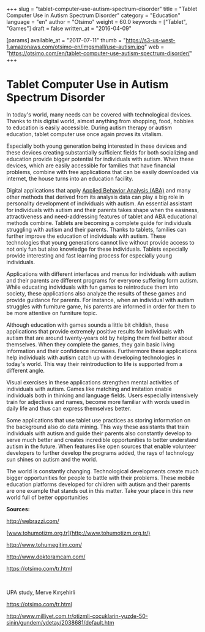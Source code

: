 +++
slug = "tablet-computer-use-autism-spectrum-disorder"
title = "Tablet Computer Use in Autism Spectrum Disorder"
category = "Education"
language = "en"
author = "Otsimo"
weight = 60.0
keywords = ["Tablet", "Games"]
draft = false
written_at = "2016-04-09"

[params]
available_at = "2017-07-11"
thumb = "https://s3-us-west-1.amazonaws.com/otsimo-en/imgsmall/use-autism.jpg"
web = "https://otsimo.com/en/tablet-computer-use-autism-spectrum-disorder/"
+++


# Tablet Computer Use in Autism Spectrum Disorder

In today's world, many needs can be covered with technological devices. Thanks to this digital world, almost anything from shopping, food, hobbies to education is easily accessible. During autism therapy or autism education, tablet computer use once again proves its vitalism.

Especially both young generation being interested in these devices and these devices creating substantially sufficient fields for both socializing and education provide bigger potential for individuals with autism. When these devices, which are easily accessible for families that have financial problems, combine with free applications that can be easily downloaded via internet, the house turns into an education facility.


Digital applications that apply [Applied Behavior Analysis (ABA)](/applied-behavior-analysis-aba/) and many other methods that derived from its analysis data can play a big role in personality development of individuals with autism. An essential assistant for individuals with autism and their parents takes shape when the easiness, attractiveness and need-addressing features of tablet and ABA educational methods combine. Tablets are becoming a complete guide for individuals struggling with autism and their parents. Thanks to tablets, families can further improve the education of individuals with autism. These technologies that young generations cannot live without provide access to not only fun but also knowledge for these individuals. Tablets especially provide interesting and fast learning process for especially young individuals.

Applications with different interfaces and menus for individuals with autism and their parents are different programs for everyone suffering form autism. While educating individuals with fun games to reintroduce them into society, these applications also analyze the results of these games and provide guidance for parents. For instance, when an individual with autism struggles with furniture game, his parents are informed in order for them to be more attentive on furniture topic.

Although education with games sounds a little bit childish, these applications that provide extremely positive results for individuals with autism that are around twenty-years old by helping them feel better about themselves. When they complete the games, they gain basic living information and their confidence increases. Furthermore these applications help individuals with autism catch up with developing technologies in today's world. This way their reintroduction to life is supported from a different angle.


Visual exercises in these applications strengthen mental activities of individuals with autism. Games like matching and imitation enable individuals both in thinking and language fields. Users especially intensively train for adjectives and names, become more familiar with words used in daily life and thus can express themselves better.

Some applications that use tablet use practices as storing information on the background also do data mining. This way these assistants that train individuals with autism and guide their parents also constantly develop to serve much better and creates incredible opportunities to better understand autism in the future. When features like open sources that enable volunteer developers to further develop the programs added, the rays of technology sun shines on autism and the world.

The world is constantly changing. Technological developments create much bigger opportunities for people to battle with their problems. These mobile education platforms developed for children with autism and their parents are one example that stands out in this matter. Take your place in this new world full of better opportunities

**Sources:**

<http://webrazzi.com/>

[www.tohumotizm.org.tr](http://www.tohumotizm.org.tr/)

<http://www.tohumegitim.com/>

<http://www.doktoramcam.com/>

<https://otsimo.com/tr.html>

 

UPA study, Merve Kırşehirli

<https://otsimo.com/tr.html>

<http://www.milliyet.com.tr/otizmli-cocuklarin-yuzde-50-sinin/gundem/ydetay/2038681/default.htm>
